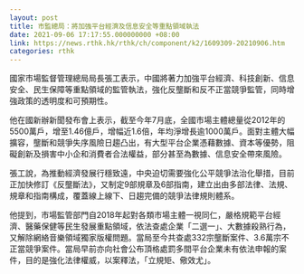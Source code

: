 ```yaml
---
layout: post
title: 市監總局：將加強平台經濟及信息安全等重點領域執法
date: 2021-09-06 17:17:55.000000000 +08:00
link: https://news.rthk.hk/rthk/ch/component/k2/1609309-20210906.htm
categories: rthk
---
```


國家市場監督管理總局局長張工表示，中國將著力加強平台經濟、科技創新、信息安全、民生保障等重點領域的監管執法，強化反壟斷和反不正當競爭監管，同時增強政策的透明度和可預期性。

他在國新辦新聞發布會上表示，截至今年7月底，全國市場主體總量從2012年的5500萬戶，增至1.46億戶，增幅近1.6倍，年均淨增長逾1000萬戶。面對主體大幅擴容，壟斷和競爭失序風險日趨凸出，有大型平台企業憑藉數據、資本等優勢，阻礙創新及損害中小企和消費者合法權益，部分甚至為數據、信息安全帶來風險。

張工說，為推動經濟發展行穩致遠，中央迫切需要強化公平競爭法治化舉措，目前正加快修訂《反壟斷法》，又制定9部規章及6部指南，建立出由多部法律、法規、規章和指南構成，覆蓋線上線下、日趨完備的競爭法律規則體系。

他提到，市場監管部門自2018年起對各類市場主體一視同仁，嚴格規範平台經濟、醫藥保健等民生發展重點領域，依法查處企業「二選一」、大數據殺熟行為，又解除網絡音樂領域獨家版權問題。當局至今共查處332宗壟斷案件、3.6萬宗不正當競爭案件。當局早前亦向社會公布頂格處罰多間平台企業未有依法申報的案件，目的是強化法律權威，以案釋法，「立規矩、儆效尤」。
